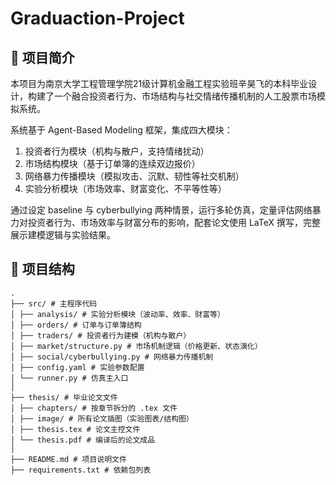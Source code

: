 # Graduaction-Project
## 📌 项目简介

本项目为南京大学工程管理学院21级计算机金融工程实验班辛昊飞的本科毕业设计，构建了一个融合投资者行为、市场结构与社交情绪传播机制的人工股票市场模拟系统。

系统基于 Agent-Based Modeling 框架，集成四大模块：

1. 投资者行为模块（机构与散户，支持情绪扰动）  
2. 市场结构模块（基于订单簿的连续双边报价）  
3. 网络暴力传播模块（模拟攻击、沉默、韧性等社交机制）  
4. 实验分析模块（市场效率、财富变化、不平等性等）

通过设定 baseline 与 cyberbullying 两种情景，运行多轮仿真，定量评估网络暴力对投资者行为、市场效率与财富分布的影响，配套论文使用 LaTeX 撰写，完整展示建模逻辑与实验结果。

## 📁 项目结构
```
.
├── src/ # 主程序代码
│ ├── analysis/ # 实验分析模块（波动率、效率、财富等）
│ ├── orders/ # 订单与订单簿结构
│ ├── traders/ # 投资者行为建模（机构与散户）
│ ├── market/structure.py # 市场机制逻辑（价格更新、状态演化）
│ ├── social/cyberbullying.py # 网络暴力传播机制
│ ├── config.yaml # 实验参数配置
│ └── runner.py # 仿真主入口
│
├── thesis/ # 毕业论文文件
│ ├── chapters/ # 按章节拆分的 .tex 文件
│ ├── image/ # 所有论文插图（实验图表/结构图）
│ ├── thesis.tex # 论文主控文件
│ └── thesis.pdf # 编译后的论文成品
│
├── README.md # 项目说明文件
├── requirements.txt # 依赖包列表
```
